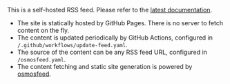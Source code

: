 This is a self-hosted RSS feed. Please refer to the [latest documentation](https://github.com/osmoscraft/osmosfeed).

- The site is statically hosted by GitHub Pages. There is no server to fetch content on the fly.
- The content is updated periodically by GitHub Actions, configured in `/.github/workflows/update-feed.yaml`.
- The source of the content can be any RSS feed URL, configured in `/osmosfeed.yaml`.
- The content fetching and static site generation is powered by [osmosfeed](https://github.com/osmoscraft/osmosfeed).
